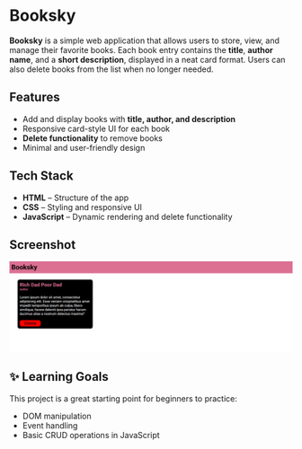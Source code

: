 <h1>Booksky</h1>

<p><strong>Booksky</strong> is a simple web application that allows users to store, view, and manage their favorite books. Each book entry contains the <strong>title</strong>, <strong>author name</strong>, and a <strong>short description</strong>, displayed in a neat card format. Users can also delete books from the list when no longer needed.</p>

<h2>Features</h2>
<ul>
  <li>Add and display books with <strong>title, author, and description</strong></li>
  <li>Responsive card-style UI for each book</li>
  <li><strong>Delete functionality</strong> to remove books</li>
  <li>Minimal and user-friendly design</li>
</ul>

<h2>Tech Stack</h2>
<ul>
  <li><strong>HTML</strong> – Structure of the app</li>
  <li><strong>CSS</strong> – Styling and responsive UI</li>
  <li><strong>JavaScript</strong> – Dynamic rendering and delete functionality</li>
</ul>

<h2>Screenshot</h2>
<!-- Replace the src with your GitHub raw image link or keep local if inside assets/ -->
<img src="assets/screenshot.png" alt="Booksky Screenshot" width="600">

<h2>✨ Learning Goals</h2>
<p>
This project is a great starting point for beginners to practice:
</p>
<ul>
  <li>DOM manipulation</li>
  <li>Event handling</li>
  <li>Basic CRUD operations in JavaScript</li>
</ul>
